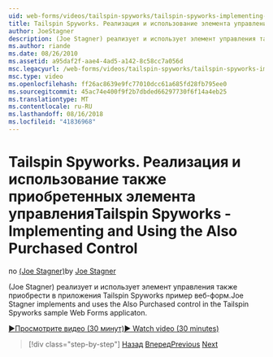 ```yaml
---
uid: web-forms/videos/tailspin-spyworks/tailspin-spyworks-implementing-and-using-the-also-purchased-control
title: Tailspin Spyworks. Реализация и использование элемента управления также приобретенных | Документация Майкрософт
author: JoeStagner
description: (Joe Stagner) реализует и использует элемент управления также приобрести в пример приложения веб-форм Tailspin Spyworks.
ms.author: riande
ms.date: 08/26/2010
ms.assetid: a95daf2f-aae4-4ad5-a142-8c58cc7a056d
msc.legacyurl: /web-forms/videos/tailspin-spyworks/tailspin-spyworks-implementing-and-using-the-also-purchased-control
msc.type: video
ms.openlocfilehash: ff26ac8639e9fc77010dcc61a685fd28fb795ee0
ms.sourcegitcommit: 45ac74e400f9f2b7dbded66297730f6f14a4eb25
ms.translationtype: MT
ms.contentlocale: ru-RU
ms.lasthandoff: 08/16/2018
ms.locfileid: "41836968"
---
```

<a name="tailspin-spyworks---implementing-and-using-the-also-purchased-control"></a><span data-ttu-id="3f398-103">Tailspin Spyworks. Реализация и использование также приобретенных элемента управления</span><span class="sxs-lookup"><span data-stu-id="3f398-103">Tailspin Spyworks - Implementing and Using the Also Purchased Control</span></span>
====================
<span data-ttu-id="3f398-104">по [(Joe Stagner)](https://github.com/JoeStagner)</span><span class="sxs-lookup"><span data-stu-id="3f398-104">by [Joe Stagner](https://github.com/JoeStagner)</span></span>

<span data-ttu-id="3f398-105">(Joe Stagner) реализует и использует элемент управления также приобрести в приложения Tailspin Spyworks пример веб-форм.</span><span class="sxs-lookup"><span data-stu-id="3f398-105">Joe Stagner implements and uses the Also Purchased control in the Tailspin Spyworks sample Web Forms applicaton.</span></span>

[<span data-ttu-id="3f398-106">&#9654;Просмотрите видео (30 минут)</span><span class="sxs-lookup"><span data-stu-id="3f398-106">&#9654; Watch video (30 minutes)</span></span>](https://channel9.msdn.com/Blogs/ASP-NET-Site-Videos/tailspin-spyworks-implementing-and-using-the-also-purchased-control)

> [!div class="step-by-step"]
> <span data-ttu-id="3f398-107">[Назад](tailspin-spyworks-creating-and-using-the-popular-products-control.md)
> [Вперед](tailspin-spyworks-intro-ui-and-edm.md)</span><span class="sxs-lookup"><span data-stu-id="3f398-107">[Previous](tailspin-spyworks-creating-and-using-the-popular-products-control.md)
[Next](tailspin-spyworks-intro-ui-and-edm.md)</span></span>

